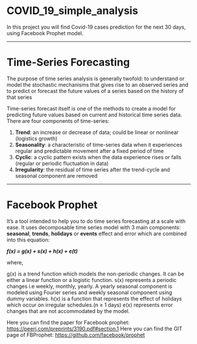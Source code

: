 # COVID_19_simple_analysis
In this project you will find Covid-19 cases prediction for the next 30 days, using Facebook Prophet model.

----------------------------------------------------------------------------------------------------------------------------------------------------------------------------------

# Time-Series Forecasting

The purpose of time series analysis is generally twofold: to understand or model the stochastic mechanisms that gives rise to an observed series and to predict or forecast the future values of a series based on the history of that series

Time-series forecast itself is one of the methods to create a model for predicting future values based on current and historical time series data. There are four components of time-series:

1. **Trend**: an increase or decrease of data; could be linear or nonlinear (logistics growth)
2. **Seasonality**: a characteristic of time-series data when it experiences regular and predictable movement after a fixed period of time
3. **Cyclic**: a cyclic pattern exists when the data experience rises or falls (regular or periodic fluctuation in data)
4. **Irregularity**: the residual of time series after the trend-cycle and seasonal component are removed

----------------------------------------------------------------------------------------------------------------------------------------------------------------------------------

# Facebook Prophet

It’s a tool intended to help you to do time series forecasting at a scale with ease. It uses decomposable time series model with 3 main components: **seasonal**, **trends**, **holidays** or **events** effect and error which are combined into this equation:

***f(x) = g(x) + s(x) + h(x) + e(t)***

where,

g(x) is a trend function which models the non-periodic changes. It can be either a linear function or a logistic function.
s(x) represents a periodic changes i.e weekly, monthly, yearly. A yearly seasonal component is modeled using Fourier series and weekly seasonal component using dummy variables.
h(x) is a function that represents the effect of holidays which occur on irregular schedules.(n ≥ 1 days)
e(x) represents error changes that are not accommodated by the model.

Here you can find the paper for Facebook prophet: https://peerj.com/preprints/3190.pdf#section.1
Here you can find the GIT page of FBProphet: https://github.com/facebook/prophet
